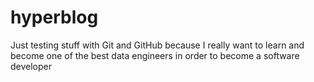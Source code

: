 # hyperblog
Just testing stuff with Git and GitHub because I really want to learn and become one of the best data engineers in order to become a software developer